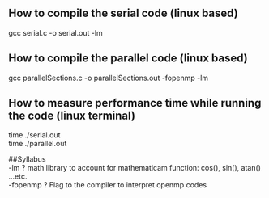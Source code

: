 ## How to compile the serial code (linux based)
gcc serial.c -o serial.out -lm

## How to compile the parallel code (linux based)
gcc parallelSections.c -o parallelSections.out -fopenmp -lm

## How to measure performance time while running the code (linux terminal)
time ./serial.out  
time ./parallel.out
 
 
##Syllabus  
-lm ? math library to account for mathematicam function: cos(), sin(), atan() ...etc.  
-fopenmp ? Flag to the compiler to interpret openmp codes
